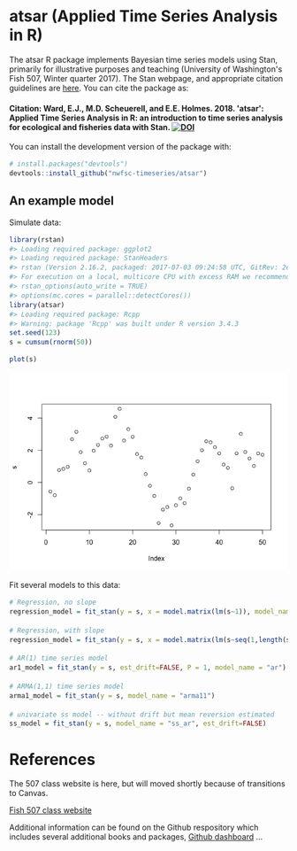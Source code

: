 <!-- README.md is generated from README.Rmd. Please edit that file -->
atsar (Applied Time Series Analysis in R)
=========================================

The atsar R package implements Bayesian time series models using Stan, primarily for illustrative purposes and teaching (University of Washington's Fish 507, Winter quarter 2017). The Stan webpage, and appropriate citation guidelines are [here](http://mc-stan.org/). You can cite the package as:

#### Citation: Ward, E.J., M.D. Scheuerell, and E.E. Holmes. 2018. 'atsar': Applied Time Series Analysis in R: an introduction to time series analysis for ecological and fisheries data with Stan. [![DOI](https://zenodo.org/badge/DOI/10.5281/zenodo.1158021.svg)](https://doi.org/10.5281/zenodo.1158021)

You can install the development version of the package with:

``` r
# install.packages("devtools")
devtools::install_github("nwfsc-timeseries/atsar")
```

An example model
----------------

Simulate data:

``` r
library(rstan)
#> Loading required package: ggplot2
#> Loading required package: StanHeaders
#> rstan (Version 2.16.2, packaged: 2017-07-03 09:24:58 UTC, GitRev: 2e1f913d3ca3)
#> For execution on a local, multicore CPU with excess RAM we recommend calling
#> rstan_options(auto_write = TRUE)
#> options(mc.cores = parallel::detectCores())
library(atsar)
#> Loading required package: Rcpp
#> Warning: package 'Rcpp' was built under R version 3.4.3
set.seed(123)
s = cumsum(rnorm(50))
```

``` r
plot(s)
```

![](README-figs/plot-1.png)

Fit several models to this data:

``` r
# Regression, no slope
regression_model = fit_stan(y = s, x = model.matrix(lm(s~1)), model_name="regression")

# Regression, with slope
regression_model = fit_stan(y = s, x = model.matrix(lm(s~seq(1,length(s)))), model_name="regression")

# AR(1) time series model
ar1_model = fit_stan(y = s, est_drift=FALSE, P = 1, model_name = "ar")

# ARMA(1,1) time series model
arma1_model = fit_stan(y = s, model_name = "arma11")

# univariate ss model -- without drift but mean reversion estimated
ss_model = fit_stan(y = s, model_name = "ss_ar", est_drift=FALSE)
```

References
==========

The 507 class website is here, but will moved shortly because of transitions to Canvas.

[Fish 507 class website](https://catalyst.uw.edu/workspace/fish203/35553/243766)

Additional information can be found on the Github respository which includes several additional books and packages, [Github dashboard](https://github.com/orgs/nwfsc-timeseries/dashboard) ...
